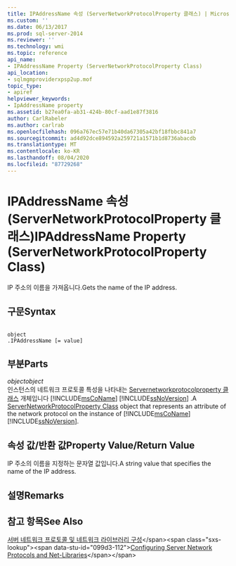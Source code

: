 ```yaml
---
title: IPAddressName 속성 (ServerNetworkProtocolProperty 클래스) | Microsoft Docs
ms.custom: ''
ms.date: 06/13/2017
ms.prod: sql-server-2014
ms.reviewer: ''
ms.technology: wmi
ms.topic: reference
api_name:
- IPAddressName Property (ServerNetworkProtocolProperty Class)
api_location:
- sqlmgmproviderxpsp2up.mof
topic_type:
- apiref
helpviewer_keywords:
- IpAddressName property
ms.assetid: b27ea0fa-ab31-424b-80cf-aad1e87f3816
author: CarlRabeler
ms.author: carlrab
ms.openlocfilehash: 096a767ec57e71b40da67305a42bf18fbbc841a7
ms.sourcegitcommit: ad4d92dce894592a259721a1571b1d8736abacdb
ms.translationtype: MT
ms.contentlocale: ko-KR
ms.lasthandoff: 08/04/2020
ms.locfileid: "87729268"
---
```

# <a name="ipaddressname-property-servernetworkprotocolproperty-class"></a><span data-ttu-id="099d3-102">IPAddressName 속성(ServerNetworkProtocolProperty 클래스)</span><span class="sxs-lookup"><span data-stu-id="099d3-102">IPAddressName Property (ServerNetworkProtocolProperty Class)</span></span>
  <span data-ttu-id="099d3-103">IP 주소의 이름을 가져옵니다.</span><span class="sxs-lookup"><span data-stu-id="099d3-103">Gets the name of the IP address.</span></span>  
  
## <a name="syntax"></a><span data-ttu-id="099d3-104">구문</span><span class="sxs-lookup"><span data-stu-id="099d3-104">Syntax</span></span>  
  
```  
  
object  
.IPAddressName [= value]  
```  
  
## <a name="parts"></a><span data-ttu-id="099d3-105">부분</span><span class="sxs-lookup"><span data-stu-id="099d3-105">Parts</span></span>  
 <span data-ttu-id="099d3-106">*object*</span><span class="sxs-lookup"><span data-stu-id="099d3-106">*object*</span></span>  
 <span data-ttu-id="099d3-107">인스턴스의 네트워크 프로토콜 특성을 나타내는 [Servernetworkprotocolproperty 클래스](servernetworkprotocolproperty-class.md) 개체입니다 [!INCLUDE[msCoName](../../../includes/msconame-md.md)] [!INCLUDE[ssNoVersion](../../../includes/ssnoversion-md.md)] .</span><span class="sxs-lookup"><span data-stu-id="099d3-107">A [ServerNetworkProtocolProperty Class](servernetworkprotocolproperty-class.md) object that represents an attribute of the network protocol on the instance of [!INCLUDE[msCoName](../../../includes/msconame-md.md)] [!INCLUDE[ssNoVersion](../../../includes/ssnoversion-md.md)].</span></span>  
  
## <a name="property-valuereturn-value"></a><span data-ttu-id="099d3-108">속성 값/반환 값</span><span class="sxs-lookup"><span data-stu-id="099d3-108">Property Value/Return Value</span></span>  
 <span data-ttu-id="099d3-109">IP 주소의 이름을 지정하는 문자열 값입니다.</span><span class="sxs-lookup"><span data-stu-id="099d3-109">A string value that specifies the name of the IP address.</span></span>  
  
## <a name="remarks"></a><span data-ttu-id="099d3-110">설명</span><span class="sxs-lookup"><span data-stu-id="099d3-110">Remarks</span></span>  
  
## <a name="see-also"></a><span data-ttu-id="099d3-111">참고 항목</span><span class="sxs-lookup"><span data-stu-id="099d3-111">See Also</span></span>  
 <span data-ttu-id="099d3-112">[서버 네트워크 프로토콜 및 네트워크 라이브러리 구성](https://msdn.microsoft.com/library/ms177485\(v=sql.100\).aspx)</span><span class="sxs-lookup"><span data-stu-id="099d3-112">[Configuring Server Network Protocols and Net-Libraries](https://msdn.microsoft.com/library/ms177485\(v=sql.100\).aspx)</span></span>  
  
  
